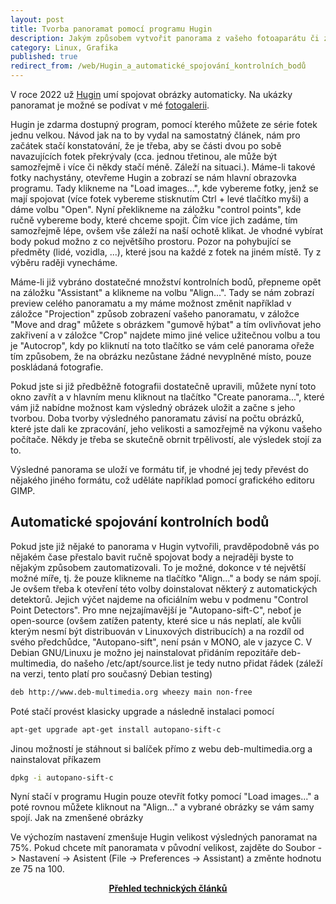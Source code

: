 ```yaml
---
layout: post
title: Tvorba panoramat pomocí programu Hugin
description: Jakým způsobem vytvořit panorama z vašeho fotoaparátu či zrcadlovky přímo na počítači pomocí zdarma dostupného programu Hugin.
category: Linux, Grafika
published: true
redirect_from: /web/Hugin_a_automatické_spojování_kontrolních_bodů
---
```


V roce 2022 už [Hugin](http://hugin.sourceforge.net/) umí spojovat obrázky automaticky. Na ukázky panoramat je možné se podívat v mé [fotogalerii](/).  

Hugin je zdarma dostupný program, pomocí kterého můžete ze série fotek jednu velkou. Návod jak na to by vydal na samostatný článek, nám pro začátek stačí konstatování, že je třeba, aby se části dvou po sobě navazujících fotek překrývaly (cca. jednou třetinou, ale může být samozřejmě i více či někdy stačí méně. Záleží na situaci.). Máme-li takové fotky nachystány, otevřeme Hugin a zobrazí se nám hlavní obrazovka programu. Tady klikneme na "Load images...", kde vybereme fotky, jenž se mají spojovat (více fotek vybereme stisknutím Ctrl + levé tlačítko myši) a dáme volbu "Open". Nyní překlikneme na záložku "control points", kde ručně vybereme body, které chceme spojit. Čím více jich zadáme, tím samozřejmě lépe, ovšem vše záleží na naší ochotě klikat. Je vhodné vybírat body pokud možno z co největšího prostoru. Pozor na pohybující se předměty (lidé, vozidla, ...), které jsou na každé z fotek na jiném místě. Ty z výběru raději vynecháme.

Máme-li již vybráno dostatečné množství kontrolních bodů, přepneme opět na záložku "Assistant" a klikneme na volbu "Align...". Tady se nám zobrazí preview celého panoramatu a my máme možnost změnit například v záložce "Projection" způsob zobrazení vašeho panoramatu, v záložce "Move and drag" můžete s obrázkem "gumově hýbat" a tím ovlivňovat jeho zakřivení a v záložce "Crop" najdete mimo jiné velice užitečnou volbu a tou je "Autocrop", kdy po kliknutí na toto tlačítko se vám celé panorama ořeže tím způsobem, že na obrázku nezůstane žádné nevyplněné místo, pouze poskládaná fotografie.

Pokud jste si již předběžně fotografii dostatečně upravili, můžete nyní toto okno zavřít a v hlavním menu kliknout na tlačítko "Create panorama...", které vám již nabídne možnost kam výsledný obrázek uložit a začne s jeho tvorbou. Doba tvorby výsledného panoramatu závisí na počtu obrázků, které jste dali ke zpracování, jeho velikosti a samozřejmě na výkonu vašeho počítače. Někdy je třeba se skutečně obrnit trpělivostí, ale výsledek stojí za to.

Výsledné panorama se uloží ve formátu tif, je vhodné jej tedy převést do nějakého jiného formátu, což uděláte například pomocí grafického editoru GIMP.

## Automatické spojování kontrolních bodů
Pokud jste již nějaké to panorama v Hugin vytvořili, pravděpodobně vás po nějakém čase přestalo bavit ručně spojovat body a nejraději byste to nějakým způsobem zautomatizovali. To je možné, dokonce v té největší možné míře, tj. že pouze klikneme na tlačítko "Align..." a body se nám spojí. Je ovšem třeba k otevření této volby doinstalovat některý z automatických detektorů. Jejich výčet najdeme na oficiálním webu v podmenu "Control Point Detectors". Pro mne nejzajímavější je "Autopano-sift-C", neboť je open-source (ovšem zatížen patenty, které sice u nás neplatí, ale kvůli kterým nesmí být distribuován v Linuxových distribucích) a na rozdíl od svého předchůdce, "Autopano-sift", není psán v MONO, ale v jazyce C. V Debian GNU/Linuxu je možno jej nainstalovat přidáním repozitáře deb-multimedia, do našeho /etc/apt/source.list je tedy nutno přidat řádek (záleží na verzi, tento platí pro současný Debian testing)

```bash
deb http://www.deb-multimedia.org wheezy main non-free
```

Poté stačí provést klasicky upgrade a následně instalaci pomocí

```bash
apt-get upgrade apt-get install autopano-sift-c
```

Jinou možností je stáhnout si balíček přímo z webu deb-multimedia.org a nainstalovat příkazem

```bash
dpkg -i autopano-sift-c
```

Nyní stačí v programu Hugin pouze otevřít fotky pomocí "Load images..." a poté rovnou můžete kliknout na "Align..." a vybrané obrázky se vám samy spojí.
Jak na zmenšené obrázky

Ve výchozím nastavení zmenšuje Hugin velikost výsledných panoramat na 75%. Pokud chcete mít panoramata v původní velikost, zajděte do Soubor -> Nastavení -> Asistent (File -> Preferences -> Assistant) a změnte hodnotu ze 75 na 100.

<center><b><a href="../">Přehled technických článků</a></b></center>
